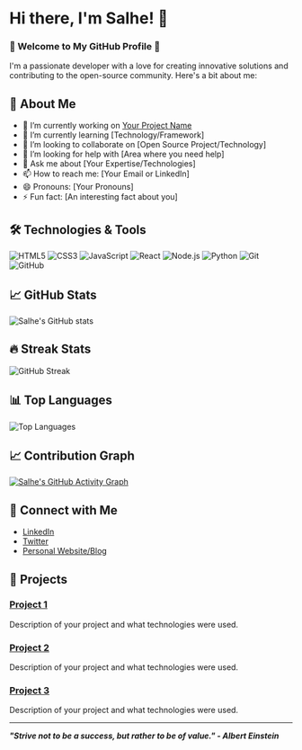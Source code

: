 # Hi there, I'm Salhe! 👋

### 🌟 Welcome to My GitHub Profile 🌟

I'm a passionate developer with a love for creating innovative solutions and contributing to the open-source community. Here's a bit about me:

## 🚀 About Me

- 🔭 I’m currently working on [Your Project Name](link-to-your-project)
- 🌱 I’m currently learning [Technology/Framework]
- 👯 I’m looking to collaborate on [Open Source Project/Technology]
- 🤔 I’m looking for help with [Area where you need help]
- 💬 Ask me about [Your Expertise/Technologies]
- 📫 How to reach me: [Your Email or LinkedIn]
- 😄 Pronouns: [Your Pronouns]
- ⚡ Fun fact: [An interesting fact about you]

## 🛠️ Technologies & Tools

![HTML5](https://img.shields.io/badge/-HTML5-E34F26?style=flat&logo=html5&logoColor=white)
![CSS3](https://img.shields.io/badge/-CSS3-1572B6?style=flat&logo=css3)
![JavaScript](https://img.shields.io/badge/-JavaScript-F7DF1E?style=flat&logo=javascript&logoColor=black)
![React](https://img.shields.io/badge/-React-61DAFB?style=flat&logo=react&logoColor=black)
![Node.js](https://img.shields.io/badge/-Node.js-339933?style=flat&logo=node.js&logoColor=white)
![Python](https://img.shields.io/badge/-Python-3776AB?style=flat&logo=python&logoColor=white)
![Git](https://img.shields.io/badge/-Git-F05032?style=flat&logo=git&logoColor=white)
![GitHub](https://img.shields.io/badge/-GitHub-181717?style=flat&logo=github)

## 📈 GitHub Stats

![Salhe's GitHub stats](https://github-readme-stats.vercel.app/api?username=salhe123&show_icons=true&theme=radical)

## 🔥 Streak Stats

![GitHub Streak](https://github-readme-streak-stats.herokuapp.com/?user=salhe123&theme=radical)

## 📊 Top Languages

![Top Languages](https://github-readme-stats.vercel.app/api/top-langs/?username=salhe123&layout=compact&theme=radical)

## 📈 Contribution Graph

[![Salhe's GitHub Activity Graph](https://activity-graph.herokuapp.com/graph?username=salhe123&theme=rogue)](https://github.com/ashutosh00710/github-readme-activity-graph)

## 🔗 Connect with Me

- [LinkedIn](https://www.linkedin.com/in/your-profile)
- [Twitter](https://twitter.com/your-profile)
- [Personal Website/Blog](https://www.yourwebsite.com)

## 📂 Projects

### [Project 1](link-to-project)
Description of your project and what technologies were used.

### [Project 2](link-to-project)
Description of your project and what technologies were used.

### [Project 3](link-to-project)
Description of your project and what technologies were used.

---

_**"Strive not to be a success, but rather to be of value." - Albert Einstein**_
